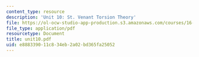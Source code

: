 ```yaml
---
content_type: resource
description: 'Unit 10: St. Venant Torsion Theory'
file: https://ol-ocw-studio-app-production.s3.amazonaws.com/courses/16-20-structural-mechanics-fall-2002/e888339011c834eb2a02bd365fa25052_unit10.pdf
file_type: application/pdf
resourcetype: Document
title: unit10.pdf
uid: e8883390-11c8-34eb-2a02-bd365fa25052
---
```

